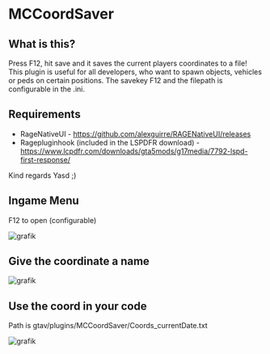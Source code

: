 # MCCoordSaver

## What is this?
Press F12, hit save and it saves the current players coordinates to a file!
This plugin is useful for all developers, who want to spawn objects, vehicles or peds on certain positions.
The savekey F12 and the filepath is configurable in the .ini.

## Requirements
- RageNativeUI - https://github.com/alexguirre/RAGENativeUI/releases
- Ragepluginhook (included in the LSPDFR download) - https://www.lcpdfr.com/downloads/gta5mods/g17media/7792-lspd-first-response/

Kind regards
Yasd ;)

## Ingame Menu
F12 to open (configurable)

![grafik](https://github.com/user-attachments/assets/dc7ea476-81cd-4852-be9f-832496905790)

## Give the coordinate a name
![grafik](https://github.com/user-attachments/assets/ea9d0523-6bf0-4f53-acbe-b7fcca63a5f3)

## Use the coord in your code
Path is gtav/plugins/MCCoordSaver/Coords_currentDate.txt

![grafik](https://github.com/user-attachments/assets/040c9e1f-18ea-4990-8014-a37fca943195)
